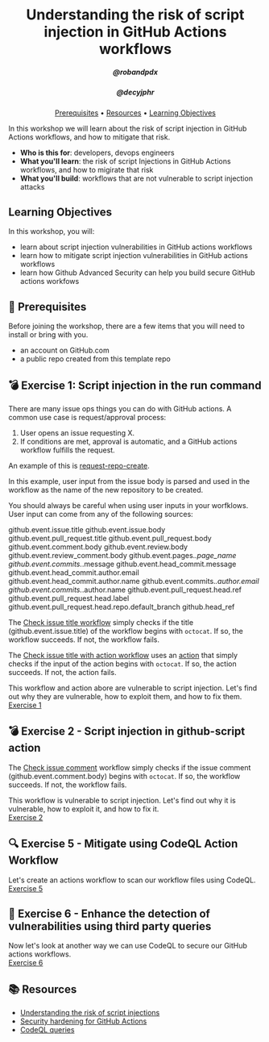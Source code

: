 <h1 align="center">Understanding the risk of script injection in GitHub Actions workflows</h1>
<h5 align="center">@robandpdx</h5>
<h5 align="center">@decyjphr</h5>

<p align="center">
  <a href="#mega-prerequisites">Prerequisites</a> •  
  <a href="#books-resources">Resources</a> •
  <a href="#learning-objectives">Learning Objectives</a>
</p>

In this workshop we will learn about the risk of script injection in GitHub Actions workflows, and how to mitigate that risk.  

- **Who is this for**: developers, devops engineers
- **What you'll learn**: the risk of script Injections in GitHub Actions workflows, and how to migirate that risk
- **What you'll build**: workflows that are not vulnerable to script injection attacks

## Learning Objectives

In this workshop, you will:

  - learn about script injection vulnerabilities in GitHub actions workflows
  - learn how to mitigate script injection vulnerabilities in GitHub actions workflows
  - learn how Github Advanced Security can help you build secure GitHub actions workfows

## :mega: Prerequisites
Before joining the workshop, there are a few items that you will need to install or bring with you.
- an account on GitHub.com
- a public repo created from this template repo

## :bomb: Exercise 1: Script injection in the run command

There are many issue ops things you can do with GitHub actions. A common use case is request/approval process:
1. User opens an issue requesting X.
2. If conditions are met, approval is automatic, and a GitHub actions workflow fulfills the request.

An example of this is [request-repo-create](https://github.com/robandpdx/request-repo-create).  

In this example, user input from the issue body is parsed and used in the workflow as the name of the new repository to be created.  

You should always be careful when using user inputs in your worfklows. User input can come from any of the following sources:

github.event.issue.title
github.event.issue.body
github.event.pull_request.title
github.event.pull_request.body
github.event.comment.body
github.event.review.body
github.event.review_comment.body
github.event.pages.*.page_name
github.event.commits.*.message
github.event.head_commit.message
github.event.head_commit.author.email
github.event.head_commit.author.name
github.event.commits.*.author.email
github.event.commits.*.author.name
github.event.pull_request.head.ref
github.event.pull_request.head.label
github.event.pull_request.head.repo.default_branch
github.head_ref

The [Check issue title workflow](.github/workflows/check-issue-title.yml) simply checks if the title (github.event.issue.title) of the workflow begins with `octocat`. If so, the workflow succeeds. If not, the workflow fails.  

The [Check issue title with action workflow](.github/workflows/check-issue-title-with-action.yml) uses an [action](.github/actions/check-issue-title-action/action.yml) that simply checks if the input of the action begins with `octocat`. If so, the action succeeds. If not, the action fails.  

This workflow and action abore are vulnerable to script injection. Let's find out why they are vulnerable, how to exploit them, and how to fix them.  
[Exercise 1](./exercises/exercise-1.md)  

## :bomb: Exercise 2 - Script injection in github-script action

The [Check issue comment](.github/workflows/check-issue-comment.yml) workflow simply checks if the issue comment (github.event.comment.body) begins with `octocat`. If so, the workflow succeeds. If not, the workflow fails.  

This workflow is vulnerable to script injection. Let's find out why it is vulnerable, how to exploit it, and how to fix it.  
[Exercise 2](./exercises/exercise-2.md)  

## :mag: Exercise 5 - Mitigate using CodeQL Action Workflow

Let's create an actions workflow to scan our workflow files using CodeQL.  
[Exercise 5](./exercises/exercise-5.md)  

## :european_castle: Exercise 6 - Enhance the detection of vulnerabilities using third party queries

Now let's look at another way we can use CodeQL to secure our GitHub actions workflows.  
[Exercise 6](./exercises/exercise-6.md)  

## :books: Resources
- [Understanding the risk of script injections](https://docs.github.com/en/actions/security-guides/security-hardening-for-github-actions#understanding-the-risk-of-script-injections)
- [Security hardening for GitHub Actions](https://docs.github.com/en/enterprise-cloud@latest/actions/security-guides/security-hardening-for-github-actions)  
- [CodeQL queries](https://github.com/advanced-security/codeql-queries/)  